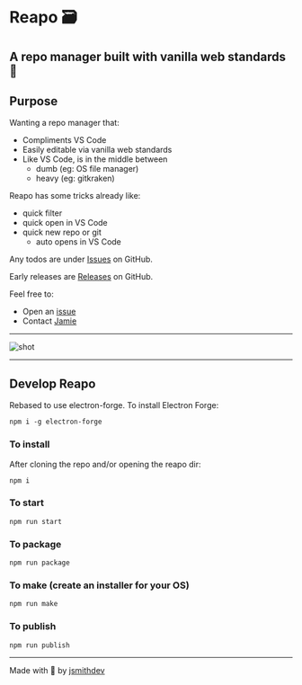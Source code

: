 # Reapo 🗃

## A repo manager built with vanilla web standards 🎉

## Purpose

Wanting a repo manager that:

- Compliments VS Code
- Easily editable via vanilla web standards
- Like VS Code, is in the middle between
  - dumb (eg: OS file manager)
  - heavy (eg: gitkraken)

Reapo has some tricks already like:

- quick filter
- quick open in VS Code
- quick new repo or git
  - auto opens in VS Code

Any todos are under [Issues](https://github.com/jsmithdev/reapo/issues) on GitHub.

Early releases are [Releases](https://github.com/jsmithdev/reapo/releases) on GitHub.

Feel free to:

- Open an [issue](https://github.com/jsmithdev/reapo/issues)
- Contact [Jamie](https://jsmith.dev)

---

![shot](https://i.imgur.com/t1xkWRm.png)

---

## Develop Reapo

Rebased to use electron-forge. To install Electron Forge:

```npm i -g electron-forge```

### To install

After cloning the repo and/or opening the reapo dir:

```npm i```

### To start

```npm run start```

### To package

```npm run package```

### To make (create an installer for your OS)

```npm run make```

### To publish

```npm run publish```

---

Made with 💙 by [jsmithdev](https://jsmith.dev)